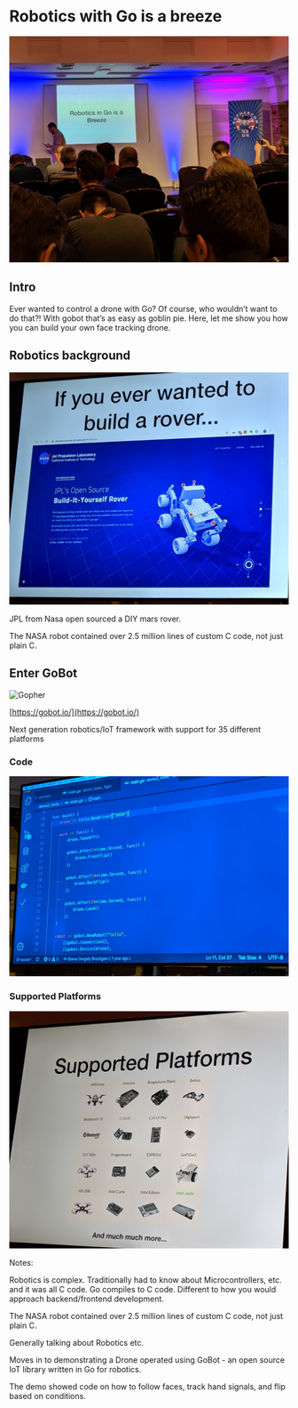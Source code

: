 # Robotics with Go is a breeze

![Intro](./intro.jpg)

## Intro

Ever wanted to control a drone with Go? Of course, who wouldn’t want to do that?! With gobot that’s as easy as goblin pie. Here, let me show you how you can build your own face tracking drone.

## Robotics background

![Rover](./rover.jpg)

JPL from Nasa open sourced a DIY mars rover. 

The NASA robot contained over 2.5 million lines of custom C code, not just plain C. 

## Enter GoBot

![Gopher](https://gobot.io/images/elements/gopher.png)

[https://gobot.io/](https://gobot.io/)

Next generation robotics/IoT framework with support for 35 different platforms

### Code 

![Code](./code.jpg)


### Supported Platforms 

![platforms](./platforms.jpg)


Notes:

Robotics is complex. Traditionally had to know about Microcontrollers, etc. and it was all C code. Go compiles to C code. 
Different to how you would approach backend/frontend development.

The NASA robot contained over 2.5 million lines of custom C code, not just plain C. 

Generally talking about Robotics etc.

Moves in to demonstrating a Drone operated using GoBot - an open source IoT library written in Go for robotics.

The demo showed code on how to follow faces, track hand signals, and flip based on conditions.